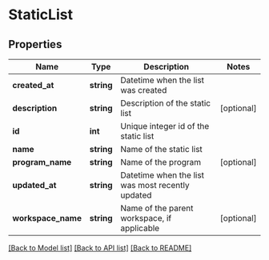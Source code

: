 # StaticList

## Properties

Name | Type | Description | Notes
------------ | ------------- | ------------- | -------------
**created_at** | **string** | Datetime when the list was created | 
**description** | **string** | Description of the static list | [optional] 
**id** | **int** | Unique integer id of the static list | 
**name** | **string** | Name of the static list | 
**program_name** | **string** | Name of the program | [optional] 
**updated_at** | **string** | Datetime when the list was most recently updated | 
**workspace_name** | **string** | Name of the parent workspace, if applicable | [optional] 

[[Back to Model list]](../README.md#documentation-for-models) [[Back to API list]](../README.md#documentation-for-api-endpoints) [[Back to README]](../README.md)
